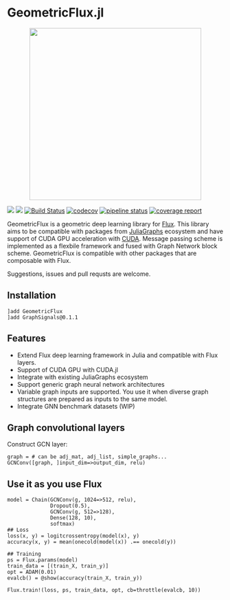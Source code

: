 # GeometricFlux.jl

<p align="center">
<img width="400px" src="https://github.com/yuehhua/GeometricFlux.jl/raw/master/logos/logo.png"/>
</p>

[![](https://img.shields.io/badge/docs-stable-blue.svg)](https://yuehhua.github.io/GeometricFlux.jl/stable)
[![](https://img.shields.io/badge/docs-dev-blue.svg)](https://yuehhua.github.io/GeometricFlux.jl/dev)
[![Build Status](https://travis-ci.org/yuehhua/GeometricFlux.jl.svg?branch=master)](https://travis-ci.org/yuehhua/GeometricFlux.jl)
[![codecov](https://codecov.io/gh/yuehhua/GeometricFlux.jl/branch/master/graph/badge.svg)](https://codecov.io/gh/yuehhua/GeometricFlux.jl)
[![pipeline status](https://gitlab.com/JuliaGPU/GeometricFlux-jl/badges/master/pipeline.svg)](https://gitlab.com/JuliaGPU/GeometricFlux-jl/commits/master)
[![coverage report](https://gitlab.com/JuliaGPU/GeometricFlux-jl/badges/master/coverage.svg)](https://gitlab.com/JuliaGPU/GeometricFlux-jl/commits/master)

GeometricFlux is a geometric deep learning library for [Flux](https://github.com/FluxML/Flux.jl). This library aims to be compatible with packages from [JuliaGraphs](https://github.com/JuliaGraphs) ecosystem and have support of CUDA GPU acceleration with [CUDA](https://github.com/JuliaGPU/CUDA.jl). Message passing scheme is implemented as a flexbile framework and fused with Graph Network block scheme. GeometricFlux is compatible with other packages that are composable with Flux.

Suggestions, issues and pull requsts are welcome.

## Installation

```
]add GeometricFlux
]add GraphSignals@0.1.1
```

## Features

* Extend Flux deep learning framework in Julia and compatible with Flux layers.
* Support of CUDA GPU with CUDA.jl
* Integrate with existing JuliaGraphs ecosystem
* Support generic graph neural network architectures
* Variable graph inputs are supported. You use it when diverse graph structures are prepared as inputs to the same model.
* Integrate GNN benchmark datasets (WIP)

## Graph convolutional layers

Construct GCN layer:

```
graph = # can be adj_mat, adj_list, simple_graphs...
GCNConv([graph, ]input_dim=>output_dim, relu)
```

## Use it as you use Flux

```
model = Chain(GCNConv(g, 1024=>512, relu),
              Dropout(0.5),
              GCNConv(g, 512=>128),
              Dense(128, 10),
              softmax)
## Loss
loss(x, y) = logitcrossentropy(model(x), y)
accuracy(x, y) = mean(onecold(model(x)) .== onecold(y))

## Training
ps = Flux.params(model)
train_data = [(train_X, train_y)]
opt = ADAM(0.01)
evalcb() = @show(accuracy(train_X, train_y))

Flux.train!(loss, ps, train_data, opt, cb=throttle(evalcb, 10))
```
